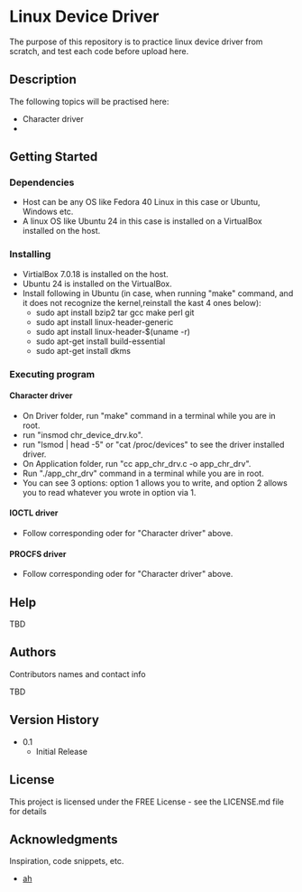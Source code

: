 # Linux Device Driver

The purpose of this repository is to practice linux device driver from scratch, and test each code before upload here.

## Description

The following topics will be practised here:
* Character driver
* 

## Getting Started

### Dependencies

* Host can be any OS like Fedora 40 Linux in this case or Ubuntu, Windows etc.  
* A linux OS like Ubuntu 24 in this case is installed on a VirtualBox installed on the host.

### Installing

* VirtialBox 7.0.18 is installed on the host.
* Ubuntu 24 is installed on the VirtualBox.
* Install following in Ubuntu (in case, when running "make" command, and it does not recognize the kernel,reinstall the kast 4 ones below):
    * sudo apt install bzip2 tar gcc make perl git
    * sudo apt install linux-header-generic
    * sudo apt install linux-header-$(uname -r) 
    * sudo apt-get install build-essential 
    * sudo apt-get install dkms 

### Executing program

#### Character driver

* On Driver folder, run "make" command in a terminal while you are in root.
* run "insmod chr_device_drv.ko".
* run "lsmod | head -5" or "cat /proc/devices" to see the driver installed driver.
* On Application folder, run "cc app_chr_drv.c -o app_chr_drv".
* Run "./app_chr_drv" command in a terminal while you are in root. 
* You can see 3 options: option 1 allows you to write, and option 2 allows you to read whatever you wrote in option via 1.

#### IOCTL driver
* Follow corresponding oder for "Character driver" above.

#### PROCFS driver
* Follow corresponding oder for "Character driver" above.


## Help

TBD

## Authors

Contributors names and contact info

TBD

## Version History

* 0.1
    * Initial Release

## License

This project is licensed under the FREE License - see the LICENSE.md file for details

## Acknowledgments

Inspiration, code snippets, etc.
* [ah](https://github.com/ahasanzadeh/)